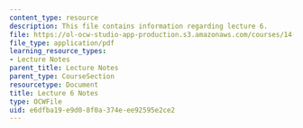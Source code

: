 ```yaml
---
content_type: resource
description: This file contains information regarding lecture 6.
file: https://ol-ocw-studio-app-production.s3.amazonaws.com/courses/14-581-international-economics-i-spring-2013/e6dfba19e9d08f0a374eee92595e2ce2_MIT14_581S13_classnotes6.pdf
file_type: application/pdf
learning_resource_types:
- Lecture Notes
parent_title: Lecture Notes
parent_type: CourseSection
resourcetype: Document
title: Lecture 6 Notes
type: OCWFile
uid: e6dfba19-e9d0-8f0a-374e-ee92595e2ce2
---
```

